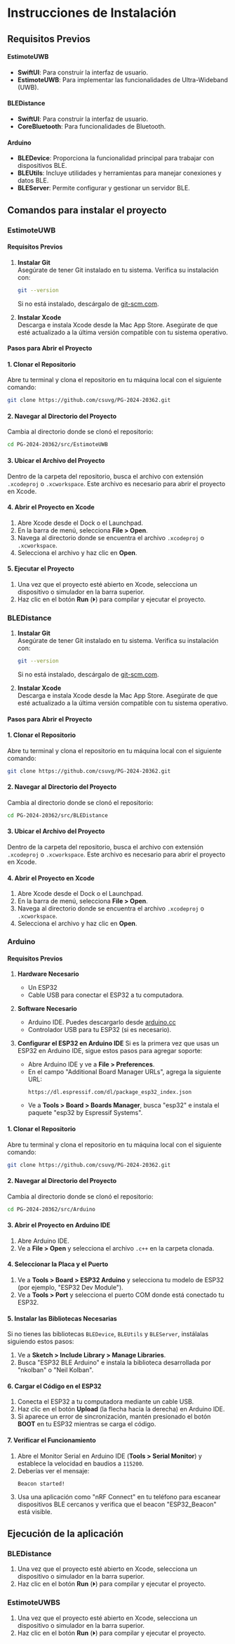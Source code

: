 # Instrucciones de Instalación

## Requisitos Previos

#### EstimoteUWB
- **SwiftUI**: Para construir la interfaz de usuario.
- **EstimoteUWB**: Para implementar las funcionalidades de Ultra-Wideband (UWB).
#### BLEDistance
- **SwiftUI**: Para construir la interfaz de usuario.
- **CoreBluetooth**: Para funcionalidades de Bluetooth.
#### Arduino
- **BLEDevice**: Proporciona la funcionalidad principal para trabajar con dispositivos BLE.
- **BLEUtils**: Incluye utilidades y herramientas para manejar conexiones y datos BLE.
- **BLEServer**: Permite configurar y gestionar un servidor BLE.

## Comandos para instalar el proyecto

### EstimoteUWB

#### Requisitos Previos

1. **Instalar Git**  
   Asegúrate de tener Git instalado en tu sistema. Verifica su instalación con:  
   ```bash
   git --version
   ```
   Si no está instalado, descárgalo de [git-scm.com](https://git-scm.com).

2. **Instalar Xcode**  
   Descarga e instala Xcode desde la Mac App Store. Asegúrate de que esté actualizado a la última versión compatible con tu sistema operativo.

#### Pasos para Abrir el Proyecto

#### 1. Clonar el Repositorio
Abre tu terminal y clona el repositorio en tu máquina local con el siguiente comando:  
```bash
git clone https://github.com/csuvg/PG-2024-20362.git
```

#### 2. Navegar al Directorio del Proyecto
Cambia al directorio donde se clonó el repositorio:  
```bash
cd PG-2024-20362/src/EstimoteUWB
```
#### 3. Ubicar el Archivo del Proyecto
Dentro de la carpeta del repositorio, busca el archivo con extensión `.xcodeproj` o `.xcworkspace`. Este archivo es necesario para abrir el proyecto en Xcode.

#### 4. Abrir el Proyecto en Xcode

1. Abre Xcode desde el Dock o el Launchpad.
2. En la barra de menú, selecciona **File > Open**.
3. Navega al directorio donde se encuentra el archivo `.xcodeproj` o `.xcworkspace`.
4. Selecciona el archivo y haz clic en **Open**.

#### 5. Ejecutar el Proyecto
1. Una vez que el proyecto esté abierto en Xcode, selecciona un dispositivo o simulador en la barra superior.
2. Haz clic en el botón **Run** (⏵) para compilar y ejecutar el proyecto.



### BLEDistance

1. **Instalar Git**  
   Asegúrate de tener Git instalado en tu sistema. Verifica su instalación con:  
   ```bash
   git --version
   ```
   Si no está instalado, descárgalo de [git-scm.com](https://git-scm.com).

2. **Instalar Xcode**  
   Descarga e instala Xcode desde la Mac App Store. Asegúrate de que esté actualizado a la última versión compatible con tu sistema operativo.

#### Pasos para Abrir el Proyecto

#### 1. Clonar el Repositorio
Abre tu terminal y clona el repositorio en tu máquina local con el siguiente comando:  
```bash
git clone https://github.com/csuvg/PG-2024-20362.git
```

#### 2. Navegar al Directorio del Proyecto
Cambia al directorio donde se clonó el repositorio:  
```bash
cd PG-2024-20362/src/BLEDistance
```
#### 3. Ubicar el Archivo del Proyecto
Dentro de la carpeta del repositorio, busca el archivo con extensión `.xcodeproj` o `.xcworkspace`. Este archivo es necesario para abrir el proyecto en Xcode.

#### 4. Abrir el Proyecto en Xcode

1. Abre Xcode desde el Dock o el Launchpad.
2. En la barra de menú, selecciona **File > Open**.
3. Navega al directorio donde se encuentra el archivo `.xcodeproj` o `.xcworkspace`.
4. Selecciona el archivo y haz clic en **Open**.

### Arduino


#### Requisitos Previos

1. **Hardware Necesario**
   - Un ESP32 
   - Cable USB para conectar el ESP32 a tu computadora.

2. **Software Necesario**
   - Arduino IDE. Puedes descargarlo desde [arduino.cc](https://www.arduino.cc/en/software)
   - Controlador USB para tu ESP32 (si es necesario).

3. **Configurar el ESP32 en Arduino IDE**
   Si es la primera vez que usas un ESP32 en Arduino IDE, sigue estos pasos para agregar soporte:

   - Abre Arduino IDE y ve a **File > Preferences**.
   - En el campo "Additional Board Manager URLs", agrega la siguiente URL:
     ```
     https://dl.espressif.com/dl/package_esp32_index.json
     ```
   - Ve a **Tools > Board > Boards Manager**, busca "esp32" e instala el paquete "esp32 by Espressif Systems".

#### 1. Clonar el Repositorio

Abre tu terminal y clona el repositorio en tu máquina local con el siguiente comando:  
```bash
git clone https://github.com/csuvg/PG-2024-20362.git
```
#### 2. Navegar al Directorio del Proyecto
Cambia al directorio donde se clonó el repositorio:  
```bash
cd PG-2024-20362/src/Arduino
```

#### 3. Abrir el Proyecto en Arduino IDE
1. Abre Arduino IDE.
2. Ve a **File > Open** y selecciona el archivo `.c++` en la carpeta clonada.


#### 4. Seleccionar la Placa y el Puerto
1. Ve a **Tools > Board > ESP32 Arduino** y selecciona tu modelo de ESP32 (por ejemplo, "ESP32 Dev Module").
2. Ve a **Tools > Port** y selecciona el puerto COM donde está conectado tu ESP32.

#### 5. Instalar las Bibliotecas Necesarias
Si no tienes las bibliotecas `BLEDevice`, `BLEUtils` y `BLEServer`, instálalas siguiendo estos pasos:
1. Ve a **Sketch > Include Library > Manage Libraries**.
2. Busca "ESP32 BLE Arduino" e instala la biblioteca desarrollada por "nkolban" o "Neil Kolban".

#### 6. Cargar el Código en el ESP32
1. Conecta el ESP32 a tu computadora mediante un cable USB.
2. Haz clic en el botón **Upload** (la flecha hacia la derecha) en Arduino IDE.
3. Si aparece un error de sincronización, mantén presionado el botón **BOOT** en tu ESP32 mientras se carga el código.

#### 7. Verificar el Funcionamiento
1. Abre el Monitor Serial en Arduino IDE (**Tools > Serial Monitor**) y establece la velocidad en baudios a `115200`.
2. Deberías ver el mensaje:
   ```
   Beacon started!
   ```
3. Usa una aplicación como "nRF Connect" en tu teléfono para escanear dispositivos BLE cercanos y verifica que el beacon "ESP32_Beacon" está visible.

## Ejecución de la aplicación

### BLEDistance
1. Una vez que el proyecto esté abierto en Xcode, selecciona un dispositivo o simulador en la barra superior.
2. Haz clic en el botón **Run** (⏵) para compilar y ejecutar el proyecto.
### EstimoteUWBS
1. Una vez que el proyecto esté abierto en Xcode, selecciona un dispositivo o simulador en la barra superior.
2. Haz clic en el botón **Run** (⏵) para compilar y ejecutar el proyecto.

